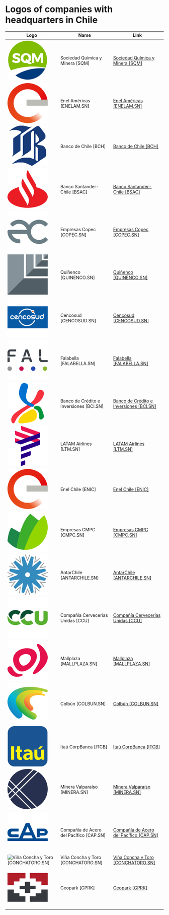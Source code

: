 # Logos of companies with headquarters in Chile

| Logo | Name  | Link |
| ---- | ----  | ---- |
| ![Sociedad Química y Minera [SQM]](/img/128/SQM-460864b8.png) | Sociedad Química y Minera [SQM] | [Sociedad Química y Minera [SQM]](sqm/logo/ ) |
| ![Enel Américas [ENELAM.SN]](/img/128/ENELAM.SN-bcbe97df.png) | Enel Américas [ENELAM.SN] | [Enel Américas [ENELAM.SN]](enel-americas/logo/ ) |
| ![Banco de Chile [BCH]](/img/128/BCH-46635827.png) | Banco de Chile [BCH] | [Banco de Chile [BCH]](banco-de-chile/logo/ ) |
| ![Banco Santander-Chile [BSAC]](/img/128/BSAC-c5008031.png) | Banco Santander-Chile [BSAC] | [Banco Santander-Chile [BSAC]](banco-santander-chile/logo/ ) |
| ![Empresas Copec [COPEC.SN]](/img/128/COPEC.SN-a2372f9d.png) | Empresas Copec [COPEC.SN] | [Empresas Copec [COPEC.SN]](empresas-copec/logo/ ) |
| ![Quiñenco [QUINENCO.SN]](/img/128/QUINENCO.SN-8b8ade9a.png) | Quiñenco [QUINENCO.SN] | [Quiñenco [QUINENCO.SN]](quinenco/logo/ ) |
| ![Cencosud [CENCOSUD.SN]](/img/128/CENCOSUD.SN-a12748d9.png) | Cencosud [CENCOSUD.SN] | [Cencosud [CENCOSUD.SN]](cencosud/logo/ ) |
| ![Falabella [FALABELLA.SN]](/img/128/FALABELLA.SN-3494b95a.png) | Falabella [FALABELLA.SN] | [Falabella [FALABELLA.SN]](falabella/logo/ ) |
| ![Banco de Crédito e Inversiones [BCI.SN]](/img/128/BCI.SN-c2f319f2.png) | Banco de Crédito e Inversiones [BCI.SN] | [Banco de Crédito e Inversiones [BCI.SN]](banco-de-credito-e-inversiones/logo/ ) |
| ![LATAM Airlines  [LTM.SN]](/img/128/LTM.SN-f937a5fc.png) | LATAM Airlines  [LTM.SN] | [LATAM Airlines  [LTM.SN]](latam-airlines/logo/ ) |
| ![Enel Chile [ENIC]](/img/128/ENIC-8f48759e.png) | Enel Chile [ENIC] | [Enel Chile [ENIC]](enel-chile/logo/ ) |
| ![Empresas CMPC [CMPC.SN]](/img/128/CMPC.SN-503e9935.png) | Empresas CMPC [CMPC.SN] | [Empresas CMPC [CMPC.SN]](empresas-cmpc/logo/ ) |
| ![AntarChile [ANTARCHILE.SN]](/img/128/ANTARCHILE.SN-ea825a71.png) | AntarChile [ANTARCHILE.SN] | [AntarChile [ANTARCHILE.SN]](antarchile/logo/ ) |
| ![Compañía Cervecerías Unidas [CCU]](/img/128/CCU-10c8ab26.png) | Compañía Cervecerías Unidas [CCU] | [Compañía Cervecerías Unidas [CCU]](ccu/logo/ ) |
| ![Mallplaza [MALLPLAZA.SN]](/img/128/MALLPLAZA.SN-1d00e3de.png) | Mallplaza [MALLPLAZA.SN] | [Mallplaza [MALLPLAZA.SN]](mallplaza/logo/ ) |
| ![Colbún [COLBUN.SN]](/img/128/COLBUN.SN-ab25b58c.png) | Colbún [COLBUN.SN] | [Colbún [COLBUN.SN]](colbun/logo/ ) |
| ![Itaú CorpBanca [ITCB]](/img/128/ITCB-b53467e3.png) | Itaú CorpBanca [ITCB] | [Itaú CorpBanca [ITCB]](itau-corpbanca/logo/ ) |
| ![Minera Valparaíso [MINERA.SN]](/img/128/MINERA.SN-7aa439b2.png) | Minera Valparaíso [MINERA.SN] | [Minera Valparaíso [MINERA.SN]](minera-valparaiso/logo/ ) |
| ![Compañía de Acero del Pacífico [CAP.SN]](/img/128/CAP.SN-cfac8b27.png) | Compañía de Acero del Pacífico [CAP.SN] | [Compañía de Acero del Pacífico [CAP.SN]](compania-de-acero-del-pacifico/logo/ ) |
| ![Viña Concha y Toro [CONCHATORO.SN]](/img/128/CONCHATORO.SN-915a2d4e.png) | Viña Concha y Toro [CONCHATORO.SN] | [Viña Concha y Toro [CONCHATORO.SN]](vina-concha-y-toro/logo/ ) |
| ![Geopark [GPRK]](/img/128/GPRK-4e804e73.png) | Geopark [GPRK] | [Geopark [GPRK]](geopark/logo/ ) |
